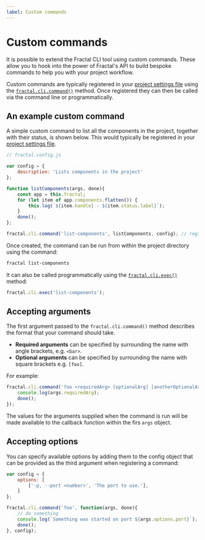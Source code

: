 ```yaml
---
label: Custom commands
---
```


# Custom commands

It is possible to extend the Fractal CLI tool using custom commands. These allow you to hook into the power of Fractal's API to build bespoke commands to help you with your project workflow.

Custom commands are typically registered in your [project settings file](../project-settings.html) using the [`fractal.cli.command()`](../../api/endpoints/fractal-cli.html#command-commandstring-callback-opts) method. Once registered they can then be called via the command line or programmatically.

## An example custom command

A simple custom command to list all the components in the project, together with their status, is shown below. This would typically be registered in your [project settings file](../project-settings.html).

```js
// fractal.config.js

var config = {
    description: 'Lists components in the project'
};

function listComponents(args, done){
    const app = this.fractal;
    for (let item of app.components.flatten()) {
        this.log(`${item.handle} - ${item.status.label}`);
    }
    done();
};

fractal.cli.command('list-components', listComponents, config); // register the command
```

Once created, the command can be run from within the project directory using the command:

```bash
fractal list-components
```

It can also be called programmatically using the [`fractal.cli.exec()`](../../api/endpoints/fractal-cli.html#exec) method:

```js
fractal.cli.exec('list-components');
```

## Accepting arguments

The first argument passed to the `fractal.cli.command()` method describes the format that your command should take.

* **Required arguments** can be specified by surrounding the name with angle brackets, e.g. `<bar>`.
* **Optional arguments** can be specified by surrounding the name with square brackets e.g. `[foo]`.

For example:

```js
fractal.cli.command('foo <requiredArg> [optionalArg] [anotherOptionalArg]', function(args, done){
    console.log(args.requiredArg);
    done();
});
```

The values for the arguments supplied when the command is run will be made available to the callback function within the firs `args` object.

## Accepting options

You can specify available options by adding them to the config object that can be provided as the third argument when registering a command:

```js
var config = {
    options: [
        ['-p, --port <number>', 'The port to use.'],
    ]
};

fractal.cli.command('foo', function(args, done){
    // do something
    console.log(`Something was started on port ${args.options.port}`);
    done();
}, config);
```
